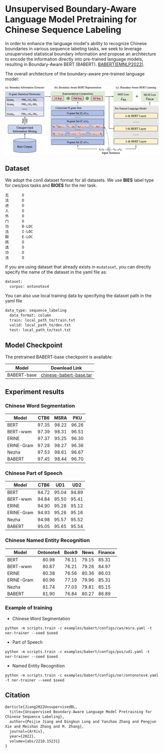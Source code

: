 # Unsupervised Boundary-Aware Language Model Pretraining for Chinese Sequence Labeling 

In order to enhance the language model's ability to recognize Chinese boundaries in various sequence labeling tasks, we seek to leverage unsupervised statistical boundary information and propose an architecture to encode the information directly into pre-trained language models, resulting in Boundary-Aware BERT (BABERT). [BABERT(EMNLP2022)](https://arxiv.org/abs/2210.15231). 

The overall architecture of the boundary-aware pre-trained language model:
<div align=center><img src="./resource/babert.png" /></div>

## Dataset
We adopt the conll dataset format for all datasets. We use **BIES** label type for cws/pos tasks and **BIOES** for the ner task. 
```
无      O
法      O
进      O
入      O
外      O
门      O
功      B-LOC
法      I-LOC
殿      E-LOC
挑      O
选      O
功      O
法      O
``` 

If you are using dataset that already exists in ``msdataset``, you can directly specify the name of the dataset in the yaml file as:
```
dataset:
  corpus: ontonotes4
```
You can also use local training data by specifying the dataset path in the yaml file
```
data_type: sequence_labeling
  data_format: column
  train: local_path_to/train.txt
  valid: local_path_to/dev.txt
  test: local_path_to/test.txt
```

## Model Checkpoint
The pretrained BABERT-base checkpoint is available:

| Model         |  Download Link         | 
|------------   |:-----:        |
| BABERT-base   |  [chinese-babert-base.tar](https://alice-open.oss-cn-zhangjiakou.aliyuncs.com/babert/chinese_babert-base.tar)             |

## Experiment results

### Chinese Word Segmentation

| Model      	|  CTB6 	|  MSRA 	|  PKU  	|
|------------	|:-----:	|:-----:	|:-----:	|
| BERT       	| 97.35 	| 98.22 	| 96.26 	|
| BERT-wwm   	| 97.39 	| 98.31 	| 96.51 	|
| ERINE      	| 97.37 	| 95.25 	| 96.30 	|
| ERINE-Gram 	| 97.28 	| 98.27 	| 96.36 	|
| Nezha      	| 97.53 	| 98.61 	| 96.67 	|
| BABERT     	| 97.45 	| 98.44 	| 96.70 	|

### Chinese Part of Speech

| Model         |  CTB6         |  UD1         |  UD2          |
|------------   |:-----:        |:-----:        |:-----:        |
| BERT          | 94.72         | 95.04         | 94.89  |
| BERT-wwm      | 94.84 | 95.50 | 95.41 |
| ERINE | 94.90 | 95.28 | 95.12 |
| ERINE-Gram| 94.93| 95.26 | 95.16 |
| Nezha | 94.98 | 95.57 | 95.52 |
| BABERT | 95.05 | 95.65 | 95.54 |

### Chinese Named Entity Recognition

| Model      	| Ontonote4 	| Book9 	|  News 	| Finance 	|
|------------	|:---------:	|:-----:	|:-----:	|---------	|
| BERT       	|   80.98   	| 76.11 	| 79.15 	| 85.31   	|
| BERT-wwm   	|   80.87   	| 76.21 	| 79.26 	| 84.97   	|
| ERINE      	|   80.38   	| 76.56 	| 80.36 	| 86.03   	|
| ERINE-Gram 	|   80.96   	| 77.19 	| 79.96 	| 85.31   	|
| Nezha      	|   81.74   	| 77.03 	| 79.81 	| 85.15   	|
| BABERT     	|   81.90   	| 76.84 	| 80.27 	| 86.89   	|

### Example of training

- Chinese Word Segmentation
```
python -m scripts.train -c examples/babert/configs/cws/msra.yaml -t ner-trainer --seed $seed
```

- Part of Speech
```
python -m scripts.train -c examples/babert/configs/pos/ud1.yaml -t ner-trainer --seed $seed
```

- Named Entity Recognition
```
python -m scripts.train -c examples/babert/configs/ner/ontonotes4.yaml -t ner-trainer --seed $seed
```

## Citation
```
@article{Jiang2022UnsupervisedBL,
  title={Unsupervised Boundary-Aware Language Model Pretraining for Chinese Sequence Labeling},
  author={Peijie Jiang and Dingkun Long and Yanzhao Zhang and Pengjun Xie and Meishan Zhang and M. Zhang},
  journal={ArXiv},
  year={2022},
  volume={abs/2210.15231}
}
```
